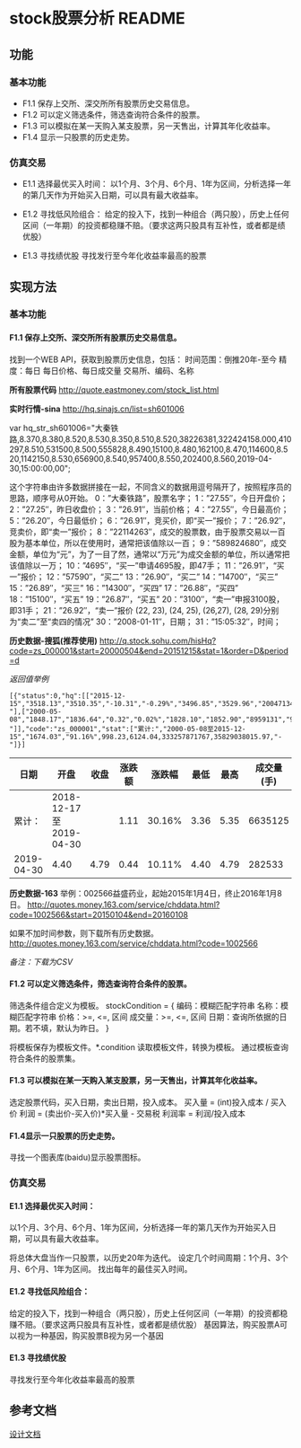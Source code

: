 # stock股票分析 README

## 功能
### 基本功能
* F1.1 保存上交所、深交所所有股票历史交易信息。
* F1.2 可以定义筛选条件，筛选查询符合条件的股票。
* F1.3 可以模拟在某一天购入某支股票，另一天售出，计算其年化收益率。
* F1.4 显示一只股票的历史走势。

### 仿真交易
* E1.1 选择最优买入时间：
以1个月、3个月、6个月、1年为区间，分析选择一年的第几天作为开始买入日期，可以具有最大收益率。

* E1.2 寻找低风险组合：
给定的投入下，找到一种组合（两只股），历史上任何区间（一年期）的投资都稳赚不赔。（要求这两只股具有互补性，或者都是绩优股）

* E1.3 寻找绩优股
寻找发行至今年化收益率最高的股票

## 实现方法
### 基本功能
#### F1.1 保存上交所、深交所所有股票历史交易信息。
找到一个WEB API，获取到股票历史信息，包括：
时间范围：倒推20年-至今
精度：每日
每日价格、每日成交量
交易所、编码、名称

**所有股票代码**
http://quote.eastmoney.com/stock_list.html

**实时行情-sina**
http://hq.sinajs.cn/list=sh601006

var hq_str_sh601006="大秦铁路,8.370,8.380,8.520,8.530,8.350,8.510,8.520,38226381,322424158.000,410297,8.510,531500,8.500,555828,8.490,15100,8.480,162100,8.470,114600,8.520,1142150,8.530,656900,8.540,957400,8.550,202400,8.560,2019-04-30,15:00:00,00";

这个字符串由许多数据拼接在一起，不同含义的数据用逗号隔开了，按照程序员的思路，顺序号从0开始。
0：”大秦铁路”，股票名字；
1：”27.55″，今日开盘价；
2：”27.25″，昨日收盘价；
3：”26.91″，当前价格；
4：”27.55″，今日最高价；
5：”26.20″，今日最低价；
6：”26.91″，竞买价，即“买一”报价；
7：”26.92″，竞卖价，即“卖一”报价；
8：”22114263″，成交的股票数，由于股票交易以一百股为基本单位，所以在使用时，通常把该值除以一百；
9：”589824680″，成交金额，单位为“元”，为了一目了然，通常以“万元”为成交金额的单位，所以通常把该值除以一万；
10：”4695″，“买一”申请4695股，即47手；
11：”26.91″，“买一”报价；
12：”57590″，“买二”
13：”26.90″，“买二”
14：”14700″，“买三”
15：”26.89″，“买三”
16：”14300″，“买四”
17：”26.88″，“买四”
18：”15100″，“买五”
19：”26.87″，“买五”
20：”3100″，“卖一”申报3100股，即31手；
21：”26.92″，“卖一”报价
(22, 23), (24, 25), (26,27), (28, 29)分别为“卖二”至“卖四的情况”
30：”2008-01-11″，日期；
31：”15:05:32″，时间；



**历史数据-搜狐(推荐使用)**
http://q.stock.sohu.com/hisHq?code=zs_000001&start=20000504&end=20151215&stat=1&order=D&period=d

*返回值举例*
```
[{"status":0,"hq":[["2015-12-15","3518.13","3510.35","-10.31","-0.29%","3496.85","3529.96","200471344","27627494.00","-"],["2000-05-08","1848.17","1836.64","0.32","0.02%","1828.10","1852.90","8959131","96.44","-"]],"code":"zs_000001","stat":["累计:","2000-05-08至2015-12-15","1674.03","91.16%",998.23,6124.04,333257871767,35829038015.97,"-"]}]
```

|日期|开盘|收盘|涨跌额|涨跌幅|最低|最高|成交量(手)|成交金额(万)|	换手率|
|----|----|----|------|------|----|----|----------|------------|----|
|累计：|2018-12-17至2019-04-30||1.11|30.16%|3.36|5.35|6635125|294961.05|90.61%|
|2019-04-30|4.40|4.79|0.44|10.11%|4.40|4.79|282533|13438.48|3.86%|

**历史数据-163**
举例：002566益盛药业，起始2015年1月4日，终止2016年1月8日。
http://quotes.money.163.com/service/chddata.html?code=1002566&start=20150104&end=20160108

如果不加时间参数，则下载所有历史数据。
http://quotes.money.163.com/service/chddata.html?code=1002566

*备注：下载为CSV*

#### F1.2 可以定义筛选条件，筛选查询符合条件的股票。
筛选条件组合定义为模板。
stockCondition = {
  编码：模糊匹配字符串
  名称：模糊匹配字符串
  价格：>=, <=, 区间
  成交量：>=, <=, 区间
  日期：查询所依据的日期。若不填，默认为昨日。
}

将模板保存为模板文件。*.condition
读取模板文件，转换为模板。
通过模板查询符合条件的股票集。
#### F1.3 可以模拟在某一天购入某支股票，另一天售出，计算其年化收益率。
选定股票代码，买入日期，卖出日期，投入成本。
买入量 = (int)投入成本 / 买入价
利润 = (卖出价-买入价)*买入量 - 交易税
利润率 = 利润/投入成本

#### F1.4显示一只股票的历史走势。
寻找一个图表库(baidu)显示股票图标。


### 仿真交易
#### E1.1 选择最优买入时间：
以1个月、3个月、6个月、1年为区间，分析选择一年的第几天作为开始买入日期，可以具有最大收益率。

将总体大盘当作一只股票，以历史20年为迭代。
设定几个时间周期：1个月、3个月、6个月、1年为区间。
找出每年的最佳买入时间。

#### E1.2 寻找低风险组合：
给定的投入下，找到一种组合（两只股），历史上任何区间（一年期）的投资都稳赚不赔。（要求这两只股具有互补性，或者都是绩优股）
基因算法，购买股票A可以视为一种基因，购买股票B视为另一个基因


#### E1.3 寻找绩优股
寻找发行至今年化收益率最高的股票


## 参考文档
[设计文档][1]

[1]: /doc/design.md "设计文档"
[2]: /doc/sotckcode.txt
